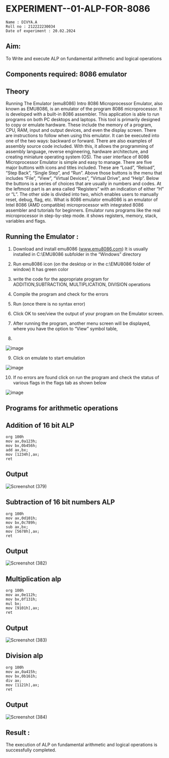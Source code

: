 # EXPERIMENT--01-ALP-FOR-8086
```
Name : DIVYA.A
Roll no : 212222230034
Date of experiment : 20.02.2024
```




## Aim: 
   To Write and execute ALP on fundamental arithmetic and logical operations
## Components required: 8086  emulator 
## Theory 
Running The Emulator (emu8086) Intro 8086 Microprocessor Emulator, also known as EMU8086, is an emulator of the program 8086 microprocessor. It is developed with a built-in 8086 assembler. This application is able to run programs on both PC desktops and laptops. This tool is primarily designed to copy or emulate hardware. These include the memory of a program, CPU, RAM, input and output devices, and even the display screen. There are instructions to follow when using this emulator. It can be executed into one of the two ways: backward or forward. There are also examples of assembly source code included. With this, it allows the programming of assembly language, reverse engineering, hardware architecture, and creating miniature operating system (OS). The user interface of 8086 Microprocessor Emulator is simple and easy to manage. There are five major buttons with icons and titles included. These are “Load”, “Reload”, “Step Back”, “Single Step”, and “Run”. Above those buttons is the menu that includes “File”, “View”, “Virtual Devices”, “Virtual Drive”, and “Help”. Below the buttons is a series of choices that are usually in numbers and codes. At the leftmost part is an area called “Registers” with an indication of either “H” or “L”. The other side is divided into two, which enables users to manually reset, debug, flag, etc. What is 8086 emulator emu8086 is an emulator of Intel 8086 (AMD compatible) microprocessor with integrated 8086 assembler and tutorials for beginners. Emulator runs programs like the real microprocessor in step-by-step mode. it shows registers, memory, stack, variables and flags.


 ## Running the Emulator :
1.	Download and install emu8086 (www.emu8086.com) It is usually installed in C:\EMU8086 subfolder in the “Windows” directory
2.	Run  emu8086 icon (on the desktop or in the c:\EMU8086 folder of window) It has green color 
 
 
3.	write the code for the appropriate program for ADDITION,SUBTRACTION, MULTIPLICATION,  DIVISION operations 

4.	Compile the program and check for the errors 
5.	Run (once there is no syntax error) 

6.	Click OK to see/view the output of your program on the Emulator screen. 


7.	After running the program, another menu screen will be displayed, where you have the option to “View” symbol table,
8.


![image](https://user-images.githubusercontent.com/36288975/189273263-d65baae9-4b8f-4723-afb3-c0ffa4052b04.png)











9.	Click on emulate to start emulation 








![image](https://user-images.githubusercontent.com/36288975/189273273-9bb36ec1-e2e8-4892-8d35-37707332bfdc.png)








10.	If no errors are found click on run the program and check the status of various flags in the flags tab as shown below 






![image](https://user-images.githubusercontent.com/36288975/189273277-113a2a33-4a40-4ff8-95a5-ecd3a1f504fe.png)







## Programs for arithmetic  operations

## Addition  of 16 bit ALP 
```
org 100h
mov ax,0a123h;
mov bx,0b456h;
add ax,bx;
mov [1234h],ax;
ret
```

## Output  
 ![Screenshot (379)](https://github.com/Divya110205/EXPERIMENT--01-ALP-FOR-8086/assets/119404855/70a9b21c-5cbe-4bcb-abd3-dc4ec071b321)

## Subtraction   of 16 bit numbers  ALP 
```
org 100h
mov ax,0d101h;
mov bx,0c789h;
sub ax,bx;
mov [5678h],ax;
ret
```
## Output  
![Screenshot (382)](https://github.com/Divya110205/EXPERIMENT--01-ALP-FOR-8086/assets/119404855/57c83df5-c928-45dc-93d1-43e95797d9f2)

## Multiplication alp 
```
org 100h
mov ax,0e112h;
mov bx,0f131h;
mul bx;
mov [9101h],ax;
ret  
```
 ## Output  
![Screenshot (383)](https://github.com/Divya110205/EXPERIMENT--01-ALP-FOR-8086/assets/119404855/ac54fbe4-52b3-44fb-ba4e-4515c09e7b4d)


## Division alp 
```
org 100h
mov ax,0a415h;
mov bx,0b161h;
div ax;
mov [1121h],ax;
ret
```

## Output  
![Screenshot (384)](https://github.com/Divya110205/EXPERIMENT--01-ALP-FOR-8086/assets/119404855/5f18155e-e356-4896-9aa2-69f371335802)


## Result :
The execution of ALP on fundamental arithmetic and logical operations is successfully completed.
 









